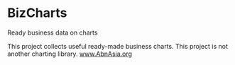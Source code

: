 # BizCharts
Ready business data on charts

This project collects useful ready-made business charts. This project is not another charting library.
www.AbnAsia.org
